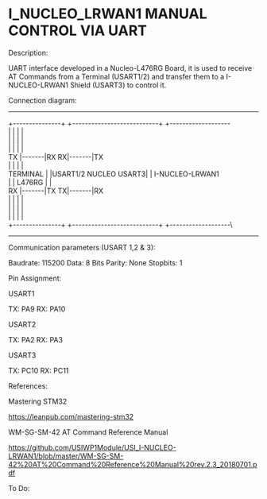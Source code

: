 # I_NUCLEO_LRWAN1 MANUAL CONTROL VIA UART

Description: 

UART interface developed in a Nucleo-L476RG Board, it is used to receive AT Commands from a Terminal (USART1/2) and transfer them to a I-NUCLEO-LRWAN1 Shield (USART3) to control it. 

Connection diagram:

-----------------

+---------------+       +---------------------------+       +-------------------\
                |       |                           |       |\
                |       |                           |       |\
                |       |                           |       |\
            TX  |-------|RX                       RX|-------|TX\
                |       |                           |       |\
    TERMINAL    |       |USART1/2   NUCLEO    USART3|       |   I-NUCLEO-LRWAN1\
                |       |           L476RG          |       |\
            RX  |-------|TX                       TX|-------|RX\
                |       |                           |       |\
                |       |                           |       |\
                |       |                           |       |\
+---------------+       +---------------------------+       +-------------------\

-----------------
Communication parameters (USART 1,2 & 3):

Baudrate: 115200
Data: 8 Bits
Parity: None
Stopbits: 1

Pin Assignment:

USART1

TX: PA9
RX: PA10

USART2

TX: PA2
RX: PA3

USART3

TX: PC10
RX: PC11

References:

Mastering STM32

https://leanpub.com/mastering-stm32

WM-SG-SM-42 AT Command Reference Manual

https://github.com/USIWP1Module/USI_I-NUCLEO-LRWAN1/blob/master/WM-SG-SM-42%20AT%20Command%20Reference%20Manual%20rev.2.3_20180701.pdf

To Do:






